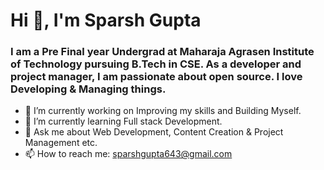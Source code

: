 # Hi 👋, I'm Sparsh Gupta

### I am a Pre Final year Undergrad at Maharaja Agrasen Institute of Technology pursuing B.Tech in CSE. As a developer and project manager, I am passionate about open source. I love Developing & Managing things.

- 🔭 I’m currently working on Improving my skills and Building Myself.
- 🌱 I’m currently learning Full stack Development.
- 👯 Ask me about Web Development, Content Creation & Project Management etc.
- 📫 How to reach me: sparshgupta643@gmail.com

